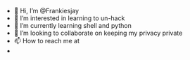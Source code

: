 - 👋 Hi, I’m @Frankiesjay 
- 👀 I’m interested in learning to un-hack 
- 🌱 I’m currently learning shell and python 
- 💞️ I’m looking to collaborate on keeping my privacy private 
- 📫 How to reach me at 
- 

<!---
Frankiesjay/Frankiesjay is a ✨ special ✨ repository because its `README.md` (this file) appears on your GitHub profile.
You can click the Preview link to take a look at your changes.
--¹zz
